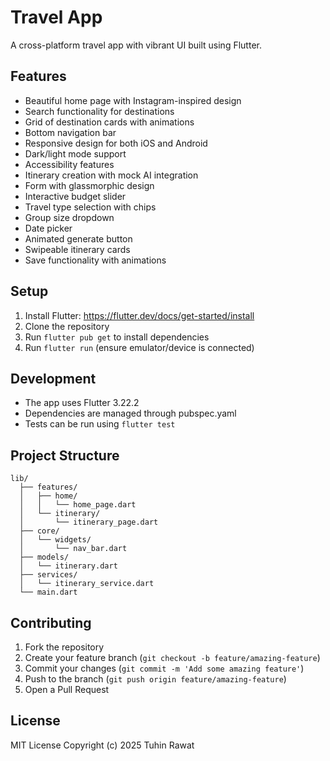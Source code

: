 # Travel App

A cross-platform travel app with vibrant UI built using Flutter.

## Features

- Beautiful home page with Instagram-inspired design
- Search functionality for destinations
- Grid of destination cards with animations
- Bottom navigation bar
- Responsive design for both iOS and Android
- Dark/light mode support
- Accessibility features
- Itinerary creation with mock AI integration
- Form with glassmorphic design
- Interactive budget slider
- Travel type selection with chips
- Group size dropdown
- Date picker
- Animated generate button
- Swipeable itinerary cards
- Save functionality with animations

## Setup

1. Install Flutter: https://flutter.dev/docs/get-started/install
2. Clone the repository
3. Run `flutter pub get` to install dependencies
4. Run `flutter run` (ensure emulator/device is connected)

## Development

- The app uses Flutter 3.22.2
- Dependencies are managed through pubspec.yaml
- Tests can be run using `flutter test`

## Project Structure

```
lib/
  ├── features/
  │   ├── home/
  │   │   └── home_page.dart
  │   └── itinerary/
  │       └── itinerary_page.dart
  ├── core/
  │   └── widgets/
  │       └── nav_bar.dart
  ├── models/
  │   └── itinerary.dart
  ├── services/
  │   └── itinerary_service.dart
  └── main.dart
```

## Contributing

1. Fork the repository
2. Create your feature branch (`git checkout -b feature/amazing-feature`)
3. Commit your changes (`git commit -m 'Add some amazing feature'`)
4. Push to the branch (`git push origin feature/amazing-feature`)
5. Open a Pull Request

## License

MIT License
Copyright (c) 2025 Tuhin Rawat
